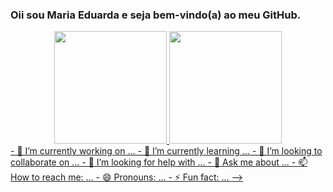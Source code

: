 ### Oii sou Maria Eduarda e seja bem-vindo(a) ao meu GitHub.
<div align="center">
  <a href="https://github.com/projetomarieduss">
  <img height="180em" src="https://github-readme-stats.vercel.app/api?username=projetomarieduss&show_icons=true&theme=dracula&include_all_commits=true&count_private=true"/>
  <img height="180em" src="https://github-readme-stats.vercel.app/api/top-langs/?username=projetomarieduss&layout=compact&langs_count=7&theme=dracula"/>
</div>
- 🔭 I’m currently working on ...
- 🌱 I’m currently learning ...
- 👯 I’m looking to collaborate on ...
- 🤔 I’m looking for help with ...
- 💬 Ask me about ...
- 📫 How to reach me: ...
- 😄 Pronouns: ...
- ⚡ Fun fact: ...
-->
